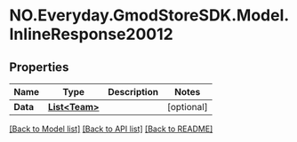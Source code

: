 # NO.Everyday.GmodStoreSDK.Model.InlineResponse20012
## Properties

Name | Type | Description | Notes
------------ | ------------- | ------------- | -------------
**Data** | [**List&lt;Team&gt;**](Team.md) |  | [optional] 

[[Back to Model list]](../README.md#documentation-for-models) [[Back to API list]](../README.md#documentation-for-api-endpoints) [[Back to README]](../README.md)

